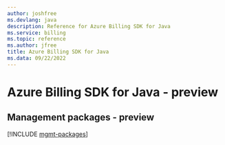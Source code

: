 ```yaml
---
author: joshfree
ms.devlang: java
description: Reference for Azure Billing SDK for Java
ms.service: billing
ms.topic: reference
ms.author: jfree
title: Azure Billing SDK for Java
ms.data: 09/22/2022
---
```

# Azure Billing SDK for Java - preview

## Management packages - preview
[!INCLUDE [mgmt-packages](billing-mgmt-index.md)]